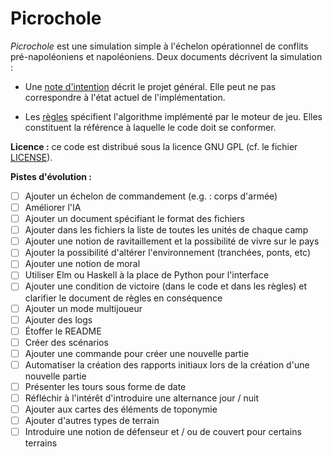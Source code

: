 # Picrochole

*Picrochole* est une simulation simple à l'échelon opérationnel de
conflits pré-napoléoniens et napoléoniens. Deux documents décrivent la
simulation :

* Une [note d'intention](docs/intent.md) décrit le projet
  général. Elle peut ne pas correspondre à l'état actuel de
  l'implémentation.

* Les [règles](docs/rules.md) spécifient l'algorithme implémenté par
  le moteur de jeu. Elles constituent la référence à laquelle le code
  doit se conformer.

**Licence :** ce code est distribué sous la licence GNU GPL (cf. le
fichier [LICENSE](LICENSE)).

**Pistes d'évolution :**
- [ ] Ajouter un échelon de commandement (e.g. : corps d'armée)
- [ ] Améliorer l'IA
- [ ] Ajouter un document spécifiant le format des fichiers
- [ ] Ajouter dans les fichiers la liste de toutes les unités de
      chaque camp
- [ ] Ajouter une notion de ravitaillement et la possibilité de vivre
      sur le pays
- [ ] Ajouter la possibilité d'altérer l'environnement (tranchées,
      ponts, etc)
- [ ] Ajouter une notion de moral
- [ ] Utiliser Elm ou Haskell à la place de Python pour l'interface
- [ ] Ajouter une condition de victoire (dans le code et dans les
      règles) et clarifier le document de règles en conséquence
- [ ] Ajouter un mode multijoueur
- [ ] Ajouter des logs
- [ ] Étoffer le README
- [ ] Créer des scénarios
- [ ] Ajouter une commande pour créer une nouvelle partie
- [ ] Automatiser la création des rapports initiaux lors de la
      création d'une nouvelle partie
- [ ] Présenter les tours sous forme de date
- [ ] Réfléchir à l'intérêt d'introduire une alternance jour / nuit
- [ ] Ajouter aux cartes des éléments de toponymie
- [ ] Ajouter d'autres types de terrain
- [ ] Introduire une notion de défenseur et / ou de couvert pour
      certains terrains
